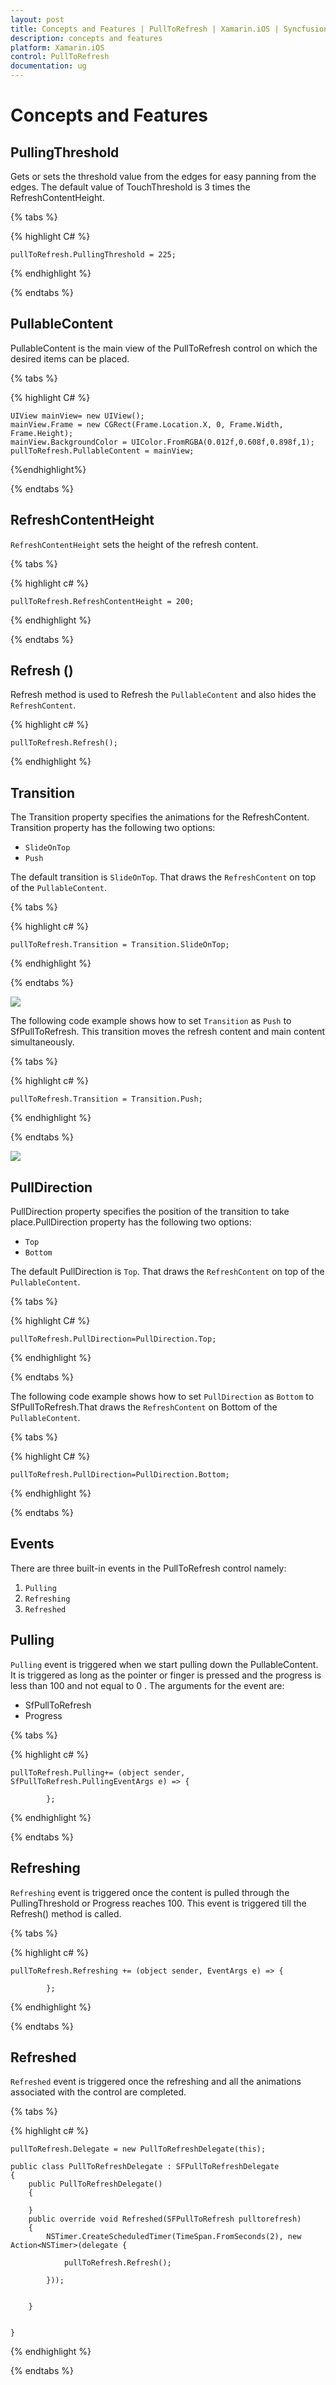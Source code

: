 ```yaml
---
layout: post
title: Concepts and Features | PullToRefresh | Xamarin.iOS | Syncfusion
description: concepts and features
platform: Xamarin.iOS
control: PullToRefresh
documentation: ug
--- 
```


# Concepts and Features

## PullingThreshold

Gets or sets the threshold value from the edges for easy panning from the edges. The default value of TouchThreshold is 3 times the RefreshContentHeight.

{% tabs %}

{% highlight C# %}

    pullToRefresh.PullingThreshold = 225;

{% endhighlight %}

{% endtabs %} 

## PullableContent

PullableContent is the main view of the PullToRefresh control on which the desired items can be placed.

{% tabs %}

{% highlight C# %}

    UIView mainView= new UIView();
    mainView.Frame = new CGRect(Frame.Location.X, 0, Frame.Width, Frame.Height);
    mainView.BackgroundColor = UIColor.FromRGBA(0.012f,0.608f,0.898f,1);
    pullToRefresh.PullableContent = mainView;

{%endhighlight%}

{% endtabs %} 

 

## RefreshContentHeight

`RefreshContentHeight` sets the height of the refresh content.

{% tabs %}

{% highlight c# %}

    pullToRefresh.RefreshContentHeight = 200;

{% endhighlight %}

{% endtabs %}

## Refresh ()

Refresh method is used to Refresh the `PullableContent` and also hides the `RefreshContent`.

{% highlight c# %}

    pullToRefresh.Refresh();

{% endhighlight %}

## Transition

The Transition property specifies the animations for the RefreshContent. Transition property has the following two options:

* `SlideOnTop`
* `Push`

The default transition is `SlideOnTop`. That draws the `RefreshContent` on top of the `PullableContent`.

{% tabs %}

{% highlight c# %}

    pullToRefresh.Transition = Transition.SlideOnTop;

{% endhighlight %}

{% endtabs %}

![](feature_images/Overview_img1.png)


The following code example shows how to set `Transition` as `Push` to SfPullToRefresh. This transition moves the refresh content and main content simultaneously.

{% tabs %}



{% highlight c# %}

    pullToRefresh.Transition = Transition.Push;

{% endhighlight %}

{% endtabs %}


![](feature_images/Overview_img2.png)

## PullDirection

PullDirection property specifies the position of the transition to take place.PullDirection property has the following two options:
* `Top`
* `Bottom`

The default PullDirection is `Top`. That draws the `RefreshContent` on top of the `PullableContent`.

{% tabs %}

{% highlight C# %}

    pullToRefresh.PullDirection=PullDirection.Top;

{% endhighlight %}

{% endtabs %}



The following code example shows how to set `PullDirection` as `Bottom` to SfPullToRefresh.That draws the `RefreshContent` on Bottom of the `PullableContent`.

{% tabs %}

{% highlight C# %}

    pullToRefresh.PullDirection=PullDirection.Bottom;

{% endhighlight %}

{% endtabs %}


## Events

There are three built-in events in the PullToRefresh control namely:

1. `Pulling`
2. `Refreshing`
3. `Refreshed`

## Pulling

`Pulling` event is triggered when we start pulling down the PullableContent. It is triggered as long as the pointer or finger is pressed and the progress is less than 100 and not equal to 0 . The arguments for the event are:

* SfPullToRefresh
* Progress

{% tabs %}


{% highlight c# %}

    pullToRefresh.Pulling+= (object sender, SfPullToRefresh.PullingEventArgs e) => {
				
			};
            
{% endhighlight %}

{% endtabs %}

## Refreshing

`Refreshing` event is triggered once the content is pulled through the PullingThreshold or Progress reaches 100. This event is triggered till the Refresh() method is called.

{% tabs %}

{% highlight c# %}

    pullToRefresh.Refreshing += (object sender, EventArgs e) => {
				
			};

{% endhighlight %}

{% endtabs %}

## Refreshed

`Refreshed` event is triggered once the refreshing and all the animations associated with the control are completed.

{% tabs %}

{% highlight c# %}

    pullToRefresh.Delegate = new PullToRefreshDelegate(this);

    public class PullToRefreshDelegate : SFPullToRefreshDelegate
	{
		public PullToRefreshDelegate()
		{
		
		}
		public override void Refreshed(SFPullToRefresh pulltorefresh)
		{
			NSTimer.CreateScheduledTimer(TimeSpan.FromSeconds(2), new Action<NSTimer>(delegate {
			
				pullToRefresh.Refresh();

			}));


		}


	}

{% endhighlight %}

{% endtabs %}
